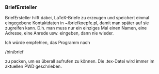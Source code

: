 ### BriefErsteller

BriefErsteller hilft dabei, LaTeX-Briefe zu erzeugen und speichert einmal eingegebene Kontaktdaten 
in ~/briefkoepfe.pl, damit man später auf sie zugreifen kann. D.h. man muss nur ein einziges Mal einen
Namen, eine Adresse, eine Anrede usw. eingeben, dann nie wieder.

Ich würde empfehlen, das Programm nach

/bin/brief

zu packen, um es überall aufrufen zu können. Die .tex-Datei wird immer im aktuellen PWD geschrieben.
